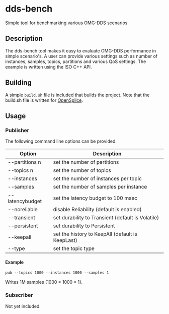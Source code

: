 # dds-bench
Simple tool for benchmarking various OMG-DDS scenarios

## Description
The dds-bench tool makes it easy to evaluate OMG-DDS performance in simple scenario's. A user can provide various settings such as number of instances, samples, topics, partitions and various QoS settings. The example is written using the ISO C++ API.

## Building
A simple `build.sh` file is included that builds the project. Note that the build.sh file is written for [OpenSplice](https://github.com/PrismTech/opensplice).

## Usage
### Publisher
The following command line options can be provided:

Option | Description
------------- | -------------
  --partitions n | set the number of partitions
  --topics n | set the number of topics
  --instances | set the number of instances per topic
  --samples | set the number of samples per instance
  --latencybudget | set the latency budget to 100 msec
  --noreliable | disable Reliability (default is enabled)
  --transient | set durability to Transient (default is Volatile)
  --persistent | set durability to Persistent
  --keepall | set the history to KeepAll (default is KeepLast)
  --type | set the topic type 
 
#### Example
`pub --topics 1000 --instances 1000 --samples 1`

Writes 1M samples (1000 * 1000 * 1).
### Subscriber
Not yet included.
